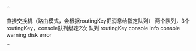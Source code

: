 ``

直接交换机（路由模式，会根据routingKey把消息给指定队列）
两个队列，3个routingKey，console队列绑定2次
队列      routingKey
console     info
console     warning
disk        error


``